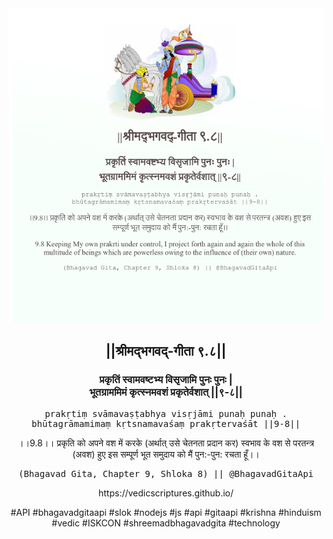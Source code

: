 <img src="../../asset/BG_9_8.png"/>
<center><h2>||श्रीमद्‍भगवद्‍-गीता ९.८||</h2>
<h3>प्रकृतिं स्वामवष्टभ्य विसृजामि पुनः पुनः |<br/>भूतग्राममिमं कृत्स्नमवशं प्रकृतेर्वशात् ||९-८||</h3>
<pre>prakṛtiṃ svāmavaṣṭabhya visṛjāmi punaḥ punaḥ .<br/>bhūtagrāmamimaṃ kṛtsnamavaśaṃ prakṛtervaśāt ||9-8||</pre>
<p>।।9.8।। प्रकृति को अपने वश में करके (अर्थात् उसे चेतनता प्रदान कर) स्वभाव के वश से परतन्त्र (अवश) हुए इस सम्पूर्ण भूत समुदाय को मैं पुन:-पुन: रचता हूँ।।</p>
<pre>(Bhagavad Gita, Chapter 9, Shloka 8) || @BhagavadGitaApi</pre><p>https://vedicscriptures.github.io/</p><p>#API #bhagavadgitaapi #slok #nodejs #js #api #gitaapi #krishna #hinduism #vedic #ISKCON #shreemadbhagavadgita #technology</p></center>